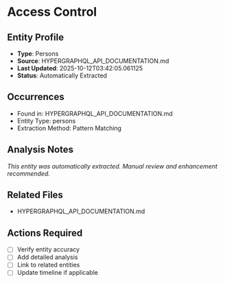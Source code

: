 # Access Control

## Entity Profile
- **Type**: Persons
- **Source**: HYPERGRAPHQL_API_DOCUMENTATION.md
- **Last Updated**: 2025-10-12T03:42:05.061125
- **Status**: Automatically Extracted

## Occurrences
- Found in: HYPERGRAPHQL_API_DOCUMENTATION.md
- Entity Type: persons
- Extraction Method: Pattern Matching

## Analysis Notes
*This entity was automatically extracted. Manual review and enhancement recommended.*

## Related Files
- HYPERGRAPHQL_API_DOCUMENTATION.md

## Actions Required
- [ ] Verify entity accuracy
- [ ] Add detailed analysis
- [ ] Link to related entities
- [ ] Update timeline if applicable
